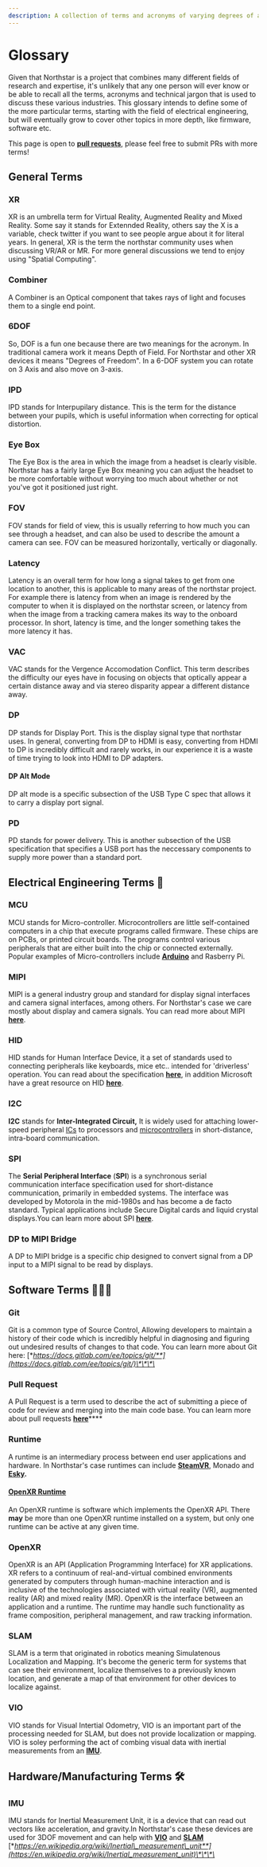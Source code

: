```yaml
---
description: A collection of terms and acronyms of varying degrees of ambiguity
---
```


# Glossary

Given that Northstar is a project that combines many different fields of research and expertise, it's unlikely that any one person will ever know or be able to recall all the terms, acronyms and technical jargon that is used to discuss these various industries. This glossary intends to define some of the more particular terms, starting with the field of electrical engineering, but will eventually grow to cover other topics in more depth, like firmware, software etc.   
  
This page is open to [**pull requests**](glossary.md#pull-request), please feel free to submit PRs with more terms! 

## General Terms

### XR

XR is an umbrella term for Virtual Reality, Augmented Reality and Mixed Reality. Some say it stands for Extennded Reality, others say the X is a variable, check twitter if you want to see people argue about it for literal years. In general, XR is the term the northstar community uses when discussing VR/AR or MR. For more general discussions we tend to enjoy using "Spatial Computing".

### Combiner

A Combiner is an Optical component that takes rays of light and focuses them to a single end point. 

### 6DOF

So, DOF is a fun one because there are two meanings for the acronym. In traditional camera work it means Depth of Field. For Northstar and other XR devices it means "Degrees of Freedom". In a 6-DOF system you can rotate on 3 Axis and also move on 3-axis. 

### IPD

IPD stands for Interpupilary distance. This is the term for the distance between your pupils, which is useful information when correcting for optical distortion.

### Eye Box

The Eye Box is the area in which the image from a headset is clearly visible. Northstar has a fairly large Eye Box meaning you can adjust the headset to be more comfortable without worrying too much about whether or not you've got it positioned just right. 

### FOV

FOV stands for field of view, this is usually referring to how much you can see through a headset, and can also be used to describe the amount a camera can see. FOV can be measured horizontally, vertically or diagonally.

### Latency

Latency is an overall term for how long a signal takes to get from one location to another, this is applicable to many areas of the northstar project. For example there is latency from when an image is rendered by the computer to when it is displayed on the northstar screen, or latency from when the image from a tracking camera makes its way to the onboard processor. In short, latency is time, and the longer something takes the more latency it has. 

### VAC

VAC stands for the Vergence Accomodation Conflict. This term describes the difficulty our eyes have in focusing on objects that optically appear a certain distance away and via stereo disparity appear a different distance away.

### DP

DP stands for Display Port. This is the display signal type that northstar uses. In general, converting from DP to HDMI is easy, converting from HDMI to DP is incredibly difficult and rarely works, in our experience it is a waste of time trying to look into HDMI to DP adapters. 

#### DP Alt Mode

DP alt mode is a specific subsection of the USB Type C spec that allows it to carry a display port signal. 

### PD

PD stands for power delivery. This is another subsection of the USB specification that specifies a USB port has the neccessary components to supply more power than a standard port. 

## Electrical Engineering Terms 🔋

### MCU

MCU stands for Micro-controller. Microcontrollers are little self-contained computers in a chip that execute programs called firmware. These chips are on PCBs, or printed circuit boards. The programs control various peripherals that are either built into the chip or connected externally. Popular examples of Micro-controllers include [**Arduino**](https://www.arduino.cc) and Rasberry Pi. 

### MIPI

MIPI is a general industry group and standard for display signal interfaces and camera signal interfaces, among others. For Northstar's case we care mostly about display and camera signals. You can read more about MIPI [**here**](https://www.mipi.org/groups/display). 

### HID

HID stands for Human Interface Device, it a set of standards used to connecting peripherals like keyboards, mice etc.. intended for 'driverless' operation. You can read about the specification [**here**](https://www.usb.org/hid), in addition Microsoft have a great resource on HID [**here**](https://docs.microsoft.com/en-us/windows-hardware/drivers/hid/). 

### I2C

**I2C** stands for **Inter-Integrated Circuit,**  It is widely used for attaching lower-speed peripheral [ICs](https://en.wikipedia.org/wiki/Integrated_circuit) to processors and [microcontrollers](glossary.md#mcu) in short-distance, intra-board communication.

### SPI

The **Serial Peripheral Interface** \(**SPI**\) is a synchronous serial communication interface specification used for short-distance communication, primarily in embedded systems. The interface was developed by Motorola in the mid-1980s and has become a de facto standard. Typical applications include Secure Digital cards and liquid crystal displays.You can learn more about SPI [**here**](https://en.wikipedia.org/wiki/Serial_Peripheral_Interface).

### DP to MIPI Bridge

A DP to MIPI bridge is a specific chip designed to convert signal from a DP input to a MIPI signal to be read by displays. 

## Software Terms 🧑🏽‍💻

### Git

Git is a common type of Source Control, Allowing developers to maintain a history of their code which is incredibly helpful in diagnosing and figuring out undesired results of changes to that code. You can learn more about Git here: [**https://docs.gitlab.com/ee/topics/git/**](https://docs.gitlab.com/ee/topics/git/)\*\*\*\*

### Pull Request

A Pull Request is a term used to describe the act of submitting a piece of code for review and merging into the main code base. You can learn more about pull requests [**here**](https://docs.github.com/en/github/collaborating-with-pull-requests/proposing-changes-to-your-work-with-pull-requests/about-pull-requests)\*\*\*\*

### Runtime 

A runtime is an intermediary process between end user applications and hardware. In Northstar's case runtimes can include [**SteamVR**](software/steamvr.md), Monado and [**Esky**](software/esky.md)**.**

#### [OpenXR Runtime](https://www.khronos.org/registry/OpenXR/specs/1.0/html/xrspec.html#runtime)

An OpenXR runtime is software which implements the OpenXR API. There **may** be more than one OpenXR runtime installed on a system, but only one runtime can be active at any given time.

### OpenXR

OpenXR is an API \(Application Programming Interface\) for XR applications. XR refers to a continuum of real-and-virtual combined environments generated by computers through human-machine interaction and is inclusive of the technologies associated with virtual reality \(VR\), augmented reality \(AR\) and mixed reality \(MR\). OpenXR is the interface between an application and a runtime. The runtime may handle such functionality as frame composition, peripheral management, and raw tracking information.

### SLAM 

SLAM is a term that originated in robotics meaning Simulatenous Localization and Mapping. It's become the generic term for systems that can see their environment, localize themselves to a previously known location, and generate a map of that environment for other devices to localize against. 

### VIO

VIO stands for Visual Intertial Odometry, VIO is an important part of the processing needed for SLAM, but does not provide localization or mapping. VIO is soley performing the act of combing visual data with inertial measurements from an [**IMU**](glossary.md#imu). 

## Hardware/Manufacturing Terms 🛠

### IMU 

IMU stands for Inertial Measurement Unit, it is a device that can read out vectors like acceleration, and gravity.In Northstar's case these devices are used for 3DOF movement and can help with [**VIO**](glossary.md#vio) and [**SLAM**](glossary.md#slam) [**https://en.wikipedia.org/wiki/Inertial\_measurement\_unit**](https://en.wikipedia.org/wiki/Inertial_measurement_unit)\*\*\*\*

#### 

